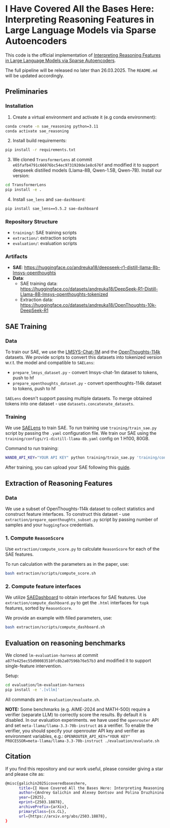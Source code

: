 # I Have Covered All the Bases Here: Interpreting Reasoning Features in Large Language Models via Sparse Autoencoders

This code is the official implementation of [Interpreting Reasoning Features in Large Language Models via Sparse Autoencoders](https://arxiv.org/abs/2503.18878).

The full pipeline will be released no later than 26.03.2025. The `README.md` will be updated accordingly. 

## Preliminaries

### Installation

1. Create a virtual environment and activate it (e.g conda environment):
```bash
conda create -n sae_reasoning python=3.11
conda activate sae_reasoning
```
2. Install build requirements:
```bash
pip install -r requirements.txt
```
3. We cloned `TransformerLens` at commit `e65fafb4791c66076bc54ec9731920de1e8c676f` and modified it to support deepseek distilled models (Llama-8B, Qwen-1.5B, Qwen-7B).
Install our version:
```bash
cd TransformerLens
pip install -e .
```
4. Install `sae_lens` and `sae-dashboard`:
```bash
pip install sae_lens==5.5.2 sae-dashboard
```

### Repository Structure

- `training/`: SAE training scripts
- `extraction/`: extraction scripts
- `evaluation/`: evaluation scripts

### Artifacts

- **SAE**: https://huggingface.co/andreuka18/deepseek-r1-distill-llama-8b-lmsys-openthoughts
- **Data**:
    - SAE training data: https://huggingface.co/datasets/andreuka18/DeepSeek-R1-Distill-Llama-8B-lmsys-openthoughts-tokenized
    - Extraction data: https://huggingface.co/datasets/andreuka18/OpenThoughts-10k-DeepSeek-R1

## SAE Training

### Data

To train our SAE, we use the [LMSYS-Chat-1M](lmsys/lmsys-chat-1m) and the [OpenThoughts-114k](open-thoughts/OpenThoughts-114k) datasets. We provide scripts to convert this datasets into tokenized version w.r.t. the model and compatible to `SAELens`:
- `prepare_lmsys_dataset.py` - convert lmsys-chat-1m dataset to tokens, push to hf
- `prepare_openthoughts_dataset.py` - convert openthoughts-114k dataset to tokens, push to hf

`SAELens` doesn't support passing multiple datasets. To merge obtained tokens into one dataset - use `datasets.concatenate_datasets`.

### Training

We use [SAELens](https://github.com/jbloomAus/SAELens) to train SAE. To run training use `training/train_sae.py` script by passing the `.yaml` configuration file. We train our SAE using the `training/configs/r1-distill-llama-8b.yaml` config on 1 H100, 80GB. 

Command to run training:
```bash
WANDB_API_KEY="YOUR API KEY" python training/train_sae.py 'training/configs/r1-distill-llama-8b.yaml'
```

After training, you can upload your SAE following this [guide](https://jbloomaus.github.io/SAELens/training_saes/#uploading-saes-to-huggingface).

## Extraction of Reasoning Features

### Data

We use a subset of OpenThoughts-114k dataset to collect statistics and construct feature interfaces. To construct this dataset - use `extraction/prepare_openthoughts_subset.py` script by passing number of samples and your `huggingface` credentials.

### 1. Compute `ReasonScore`

Use `extraction/compute_score.py` to calculate `ReasonScore` for each of the SAE features. 

To run calculation with the parameters as in the paper, use:
```bash
bash extraction/scripts/compute_score.sh
```

### 2. Compute feature interfaces

We utilize [SAEDashboard](https://github.com/jbloomAus/SAEDashboard) to obtain interfaces for SAE features. Use `extraction/compute_dashboard.py` to get the `.html` interfaces for `topk` features, sorted by `ReasonScore`.

We provide an example with filled parameters, use:
```bash
bash extraction/scripts/compute_dashboard.sh
```

## Evaluation on reasoning benchmarks

We cloned `lm-evaluation-harness` at commit `a87fe425ec55d90083510fc8b2a07596b76e57b3` and modified it to support single-feature intervention.

Setup:
```bash
cd evaluation/lm-evaluation-harness
pip install -e '.[vllm]'
```

All commands are in `evaluation/evaluate.sh`.

**NOTE:** Some benchmarks (e.g. AIME-2024 and MATH-500) require a verifier (separate LLM) to correctly score the results. By default it is disabled. In our evaluation experiments. we have used the `openrouter` API and set `meta-llama/llama-3.3-70b-instruct` as a verifier. To enable the verifier, you should specify your openrouter API key and verifier as environment variables, e.g.:
`OPENROUTER_API_KEY="YOUR KEY" PROCESSOR=meta-llama/llama-3.3-70b-instruct ./evaluation/evaluate.sh`

## Citation

If you find this repository and our work useful, please consider giving a star and please cite as:

```bash
@misc{galichin2025icoveredbaseshere,
      title={I Have Covered All the Bases Here: Interpreting Reasoning Features in Large Language Models via Sparse Autoencoders}, 
      author={Andrey Galichin and Alexey Dontsov and Polina Druzhinina and Anton Razzhigaev and Oleg Y. Rogov and Elena Tutubalina and Ivan Oseledets},
      year={2025},
      eprint={2503.18878},
      archivePrefix={arXiv},
      primaryClass={cs.CL},
      url={https://arxiv.org/abs/2503.18878}, 
}
```
